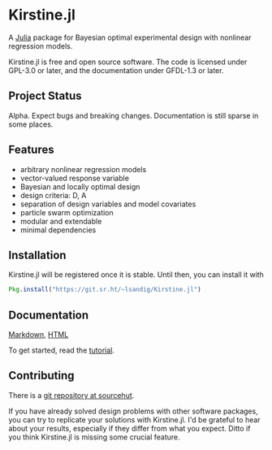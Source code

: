 # Kirstine.jl

<!-- SPDX-FileCopyrightText: 2023 Ludger Sandig <sandig@statistik.tu-dortmund.de> -->
<!-- SPDX-License-Identifier: GFDL-1.3-or-later -->

A [Julia][julia-url] package for Bayesian optimal experimental design with nonlinear regression models.

[julia-url]: https://julialang.org

Kirstine.jl is free and open source software.
The code is licensed under GPL-3.0 or later,
and the documentation under GFDL-1.3 or later.

## Project Status

Alpha.
Expect bugs and breaking changes.
Documentation is still sparse in some places.

## Features

- arbitrary nonlinear regression models
- vector-valued response variable
- Bayesian and locally optimal design
- design criteria: D, A
- separation of design variables and model covariates
- particle swarm optimization
- modular and extendable
- minimal dependencies

## Installation

Kirstine.jl will be registered once it is stable.
Until then, you can install it with
```julia
Pkg.install("https://git.sr.ht/~lsandig/Kirstine.jl")
```

## Documentation

[Markdown](docs/src/), [HTML](https://lsandig.srht.site/Kirstine.jl)

To get started, read the [tutorial](https://lsandig.srht.site/Kirstine.jl/tutorial/).

## Contributing

There is a [git repository at sourcehut](https://git.sr.ht/~lsandig/Kirstine.jl).

If you have already solved design problems with other software packages,
you can try to replicate your solutions with Kirstine.jl.
I'd be grateful to hear about your results,
especially if they differ from what you expect.
Ditto if you think Kirstine.jl is missing some crucial feature.
